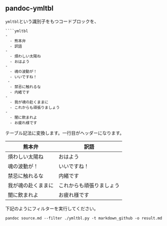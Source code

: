 pandoc-ymltbl
-------------

`ymltbl`という識別子をもつコードブロックを、

~~~~
````ymltbl
-
  - 熊本弁
  - 訳語
-
  - 煩わしい太陽ね
  - おはよう
-
  - 魂の波動が！
  - いいですね！
 -
  - 禁忌に触れるな
  - 内緒です
-
  - 我が魂の赴くままに
  - これからも頑張りましょう
-
  - 闇に飲まれよ
  - お疲れ様です
~~~~

テーブル記法に変換します。一行目がヘッダーになります。

| 熊本弁             | 訳語                     |
|--------------------|--------------------------|
| 煩わしい太陽ね     | おはよう                 |
| 魂の波動が！       | いいですね！             |
| 禁忌に触れるな     | 内緒です                 |
| 我が魂の赴くままに | これからも頑張りましょう |
| 闇に飲まれよ       | お疲れ様です             |

下記のようにフィルターを実行してください。

```
pandoc source.md --filter ./ymltbl.py -t markdown_github -o result.md
```

